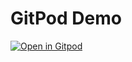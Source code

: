 # GitPod Demo

[![Open in Gitpod](https://gitpod.io/button/open-in-gitpod.svg)](https://gitpod.io/#https://github.com/JonathanVHoecke/PyDutch)